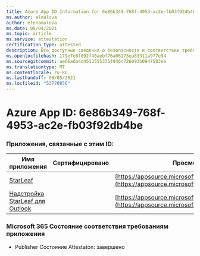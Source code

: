 ```yaml
---
title: Azure App ID Information for 6e86b349-768f-4953-ac2e-fb03f92db4be
ms.author: elmalova
author: elenamalova
ms.date: 08/04/2021
ms.topic: article
ms.service: attestation
certification_type: attested
description: Все доступные сведения о безопасности и соответствии требованиям для 6e86b349-768f-4953-ac2e-fb03f92db4be.
ms.openlocfilehash: 179e7e6f092f40aebf76a06173ea83311a977e94
ms.sourcegitcommit: ae66ada4d4513555375f046c726093b0947583ee
ms.translationtype: MT
ms.contentlocale: ru-RU
ms.lasthandoff: 08/05/2021
ms.locfileid: "53770856"
---
```

# <a name="azure-app-id-6e86b349-768f-4953-ac2e-fb03f92db4be"></a>Azure App ID: 6e86b349-768f-4953-ac2e-fb03f92db4be


### <a name="apps-associated-with-this-id"></a>Приложения, связанные с этим ID:
| **Имя приложения** | **Сертифицировано** | **Просмотр в AppSource** |
|--------------|---------------|-----------------------|
| [StarLeaf](https://docs.microsoft.com/microsoft-365-app-certification/forward/WA200000185) |  | [https://appsource.microsoft.com/product/office/WA200000185](https://appsource.microsoft.com/product/office/WA200000185) |
| [Надстройка StarLeaf для Outlook](https://docs.microsoft.com/microsoft-365-app-certification/forward/WA104381343) |  | [https://appsource.microsoft.com/product/office/WA104381343](https://appsource.microsoft.com/product/office/WA104381343) |

### <a name="microsoft-365-app-compliance-status"></a>Microsoft 365 Состояние соответствия требованиям приложения
- Publisher Состояние Attestaton: завершено
